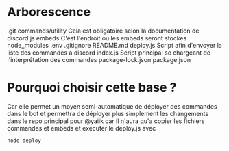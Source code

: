 # Arborescence

.git
commands/utility        Cela est obligatoire selon la documentation de discord.js
embeds                  C'est l'endroit ou les embeds seront stockes
node_modules
.env
.gitignore
README.md
deploy.js               Script afin d'envoyer la liste des commandes a discord
index.js                Script principal se chargeant de l'interprétation des commandes
package-lock.json
package.json

# Pourquoi choisir cette base ?

Car elle permet un moyen semi-automatique de déployer des commandes dans le bot et permettra de déployer plus simplement les changements dans le repo principal pour @yaiik car il n'aura qu'a copier les fichiers commandes et embeds et executer le deploy.js avec
```
node deploy
```
